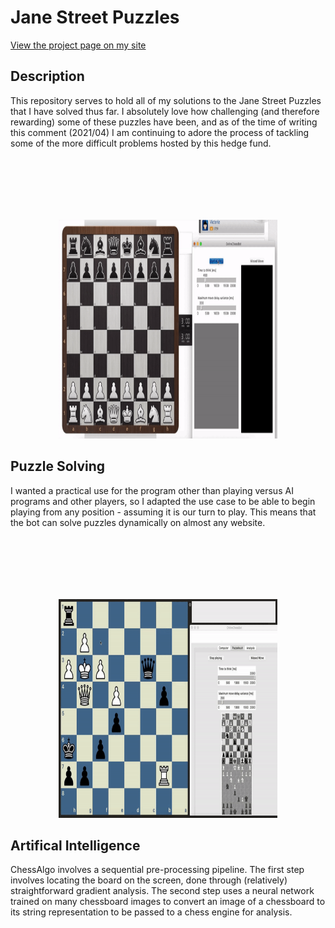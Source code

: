 Jane Street Puzzles
======
<a href="https://www.patrickellis.dev/all/projects/janestreet-puzzles" target="_blank"> View the project page on my site </a>
## Description
This repository serves to hold all of my solutions to the Jane Street Puzzles that I have solved thus far. I absolutely love how challenging (and therefore rewarding) some of these puzzles have been, and as of the time of writing this comment (2021/04) I am continuing to adore the process of tackling some of the more difficult problems hosted by this hedge fund. 

<p align="center">
  <img src = "https://github.com/patrickellis/Portfolio/blob/master/images/docs/chessalgohuman.gif" style="padding-top:100px; width:350px;height:350px;" width="650" />
</p>

## Puzzle Solving
I wanted a practical use for the program other than playing versus AI programs and other players, so I adapted the use case to be able to begin playing from any position - assuming it is our turn to play. 
This means that the bot can solve puzzles dynamically on almost any website.

<p align="center">
  <img src = "https://github.com/patrickellis/Portfolio/blob/master/images/docs/chessalgopuzzle.gif" style="padding-top:100px; width:350px;height:350px;" width="650" />
</p>

## Artifical Intelligence
ChessAlgo involves a sequential pre-processing pipeline. The first step involves locating the board on the screen, done through (relatively) straightforward gradient analysis. 
The second step uses a neural network trained on many chessboard images to convert an image of a chessboard to its string representation to be passed to a chess engine for analysis. 
